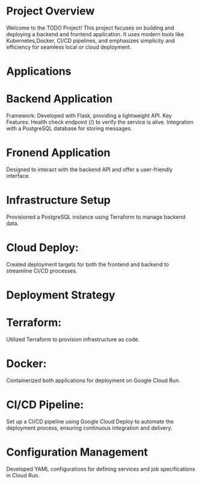 # Project Overview
Welcome to the TODO Project! This project focuses on building and deploying a backend and frontend application. It uses modern tools like Kubernetes,Docker, CI/CD pipelines, and emphasizes simplicity and efficiency for seamless local or cloud deployment.

# Applications
   # Backend Application
Framework: Developed with Flask, providing a lightweight API.
Key Features:
Health check endpoint (/) to verify the service is alive.
Integration with a PostgreSQL database for storing messages.

  # Fronend Application
Designed to interact with the backend API and offer a user-friendly interface.

# Infrastructure Setup

Provisioned a PostgreSQL instance using Terraform to manage backend data.

# Cloud Deploy:
Created deployment targets for both the frontend and backend to streamline CI/CD processes.

# Deployment Strategy
   # Terraform:
Utilized Terraform to provision infrastructure as code.

   # Docker:
Containerized both applications for deployment on Google Cloud Run.

   # CI/CD Pipeline:
Set up a CI/CD pipeline using Google Cloud Deploy to automate the deployment process, ensuring continuous integration and delivery.

# Configuration Management
Developed YAML configurations for defining services and job specifications in Cloud Run.



